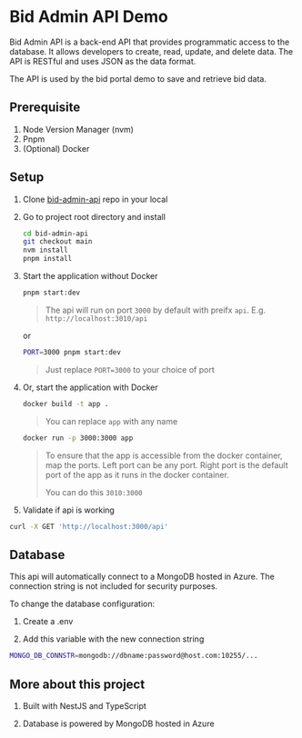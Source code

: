 # Bid Admin API Demo

Bid Admin API is a back-end API that provides programmatic access to the database. It allows developers to create, read, update, and delete data. The API is RESTful and uses JSON as the data format.

The API is used by the bid portal demo to save and retrieve bid data.

## Prerequisite

1. Node Version Manager (nvm)
1. Pnpm
1. (Optional) Docker

## Setup

1. Clone [bid-admin-api](git@github.com:rayandus/bid-admin-api.git) repo in your local

1. Go to project root directory and install

   ```bash
   cd bid-admin-api
   git checkout main
   nvm install
   pnpm install
   ```

1. Start the application without Docker

   ```bash
   pnpm start:dev
   ```

   > The api will run on port `3000` by default with preifx `api`. E.g. `http://localhost:3010/api`

   or

   ```bash
   PORT=3000 pnpm start:dev
   ```

   > Just replace `PORT=3000` to your choice of port

1. Or, start the application with Docker

   ```bash
   docker build -t app .
   ```

   > You can replace `app` with any name

   ```bash
   docker run -p 3000:3000 app
   ```

   > To ensure that the app is accessible from the docker container, map the ports. Left port can be any port. Right port is the default port of the app as it runs in the docker container.
   >
   > You can do this `3010:3000`

1. Validate if api is working

  ```bash
  curl -X GET 'http://localhost:3000/api'
  ```

## Database

This api will automatically connect to a MongoDB hosted in Azure. The connection string is not included for security purposes.

To change the database configuration:

1. Create a .env

1. Add this variable with the new connection string

  ```bash
  MONGO_DB_CONNSTR=mongodb://dbname:password@host.com:10255/...
  ```

## More about this project

1. Built with NestJS and TypeScript

1. Database is powered by MongoDB hosted in Azure
